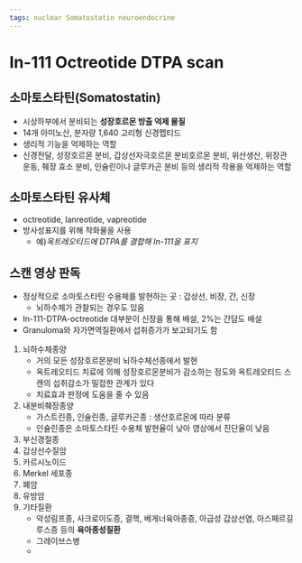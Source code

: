 ```yaml
---
tags: nuclear Somatostatin neuroendocrine
---
```

# In-111 Octreotide DTPA scan

## 소마토스타틴(Somatostatin)
- 시상하부에서 분비되는 **성장호르몬 방출 억제 물질**
- 14개 아미노산, 분자량 1,640 고리형 신경펩티드
- 생리적 기능을 억제하는 역할
- 신경전달, 성장호르몬 분비, 갑상선자극호르몬 분비호르몬 분비, 위산생산, 위장관 운동, 췌장 효소 분비, 인슐린이나 글루카곤 분비 등의 생리적 작용을 억제하는 역할

## 소마토스타틴 유사체
- octreotide, lanreotide, vapreotide
- 방사성표지를 위해 착화물을 사용 
  - 예)*옥트레오티드에 DTPA를 결합해 In-111을 표지*

## 스캔 영상 판독
- 정상적으로 소마토스타틴 수용체를 발현하는 곳 : 갑상선, 비장, 간, 신장
  - 뇌하수체가 관찰되는 경우도 있음
- In-111-DTPA-octreotide 대부분이 신장을 통해 배설, 2%는 간담도 배설
- Granuloma와 자가면역질환에서 섭취증가가 보고되기도 함
  
1. 뇌하수체종양
   - 거의 모든 성장호르몬분비 뇌하수체선종에서 발현
   - 옥트레오티드 치료에 의해 성장호르몬분비가 감소하는 정도와 옥트레오티드 스캔의 섭취감소가 밀접한 관계가 있다
   - 치료효과 판정에 도움을 줄 수 있음
2. 내분비췌장종양
   - 가스트린종, 인슐린종, 글루카곤종 : 생산호르몬에 따라 분류
   - 인슐린종은 소마토스타틴 수용체 발현율이 낮아 영상에서 진단율이 낮음 
3. 부신경절종
4. 갑상선수질암
5. 카르시노이드
6. Merkel 세포종
7. 폐암
8. 유방암
9. 기타질환
   - 악성림프종, 사크로이도증, 결핵, 베게너육아종증, 아급성 갑상선염, 아스페르길루스증 등의 **육아종성질환**
   - 그레이브스병
   - 